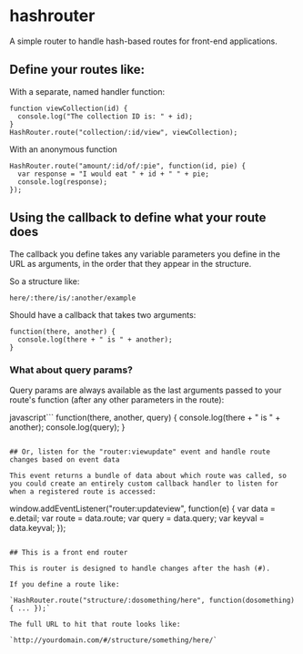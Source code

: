 # hashrouter

A simple router to handle hash-based routes for front-end applications.

## Define your routes like:

With a separate, named handler function:
```
function viewCollection(id) {
  console.log("The collection ID is: " + id);
}
HashRouter.route("collection/:id/view", viewCollection);
```

With an anonymous function 
```
HashRouter.route("amount/:id/of/:pie", function(id, pie) {
  var response = "I would eat " + id + " " + pie;
  console.log(response);
});
```

## Using the callback to define what your route does

The callback you define takes any variable parameters you define in the URL as arguments, in the order that they appear in the structure. 

So a structure like:

`here/:there/is/:another/example`

Should have a callback that takes two arguments: 

```
function(there, another) { 
  console.log(there + " is " + another); 
}
```

### What about query params?

Query params are always available as the last arguments passed to your route's function (after any other parameters in the route):

javascript```
function(there, another, query) { 
  console.log(there + " is " + another);
  console.log(query);
}
```

## Or, listen for the "router:viewupdate" event and handle route changes based on event data

This event returns a bundle of data about which route was called, so you could create an entirely custom callback handler to listen for when a registered route is accessed:

```
window.addEventListener("router:updateview", function(e) {
  var data = e.detail;
  var route = data.route;
  var query = data.query;
  var keyval = data.keyval;
});
```

## This is a front end router

This is router is designed to handle changes after the hash (#).  

If you define a route like:

`HashRouter.route("structure/:dosomething/here", function(dosomething) { ... });`

The full URL to hit that route looks like:

`http://yourdomain.com/#/structure/something/here/`
